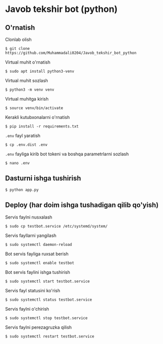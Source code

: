 # Javob tekshir bot (python)

## O'rnatish

Clonlab olish
```shell
$ git clone https://github.com/Muhammadali0204/Javob_tekshir_bot_python
```

Virtual muhit o'rnatish
```shell
$ sudo apt install python3-venv
```

Virtual muhit sozlash
```shell
$ python3 -m venv venv
```

Virtual muhitga kirish
```shell
$ source venv/bin/activate
```

Kerakli kutubxonalarni o'rnatish
```shell
$ pip install -r requirements.txt
```

`.env` fayl yaratish
```shell
$ cp .env.dist .env
```

`.env` fayliga kirib bot tokeni va boshqa parametrlarni sozlash
```shell
$ nano .env
```


## Dasturni ishga tushirish
```shell
$ python app.py
```

## Deploy (har doim ishga tushadigan qilib qo'yish)

Servis faylni nusxalash
```shell
$ sudo cp testbot.service /etc/systemd/system/
```

Servis fayllarni yangilash
```shell
$ sudo systemctl daemon-reload
```
Bot servis fayliga ruxsat berish
```shell
$ sudo systemctl enable testbot
```

Bot servis faylini ishga tushirish
```shell
$ sudo systemctl start testbot.service
```

Servis fayl statusini ko'rish
```shell
$ sudo systemctl status testbot.service
```

Servis faylni  o'chirish
```shell
$ sudo systemctl stop testbot.service
```

Servis faylni perezagruzka qilish
```shell
$ sudo systemctl restart testbot.service
```
